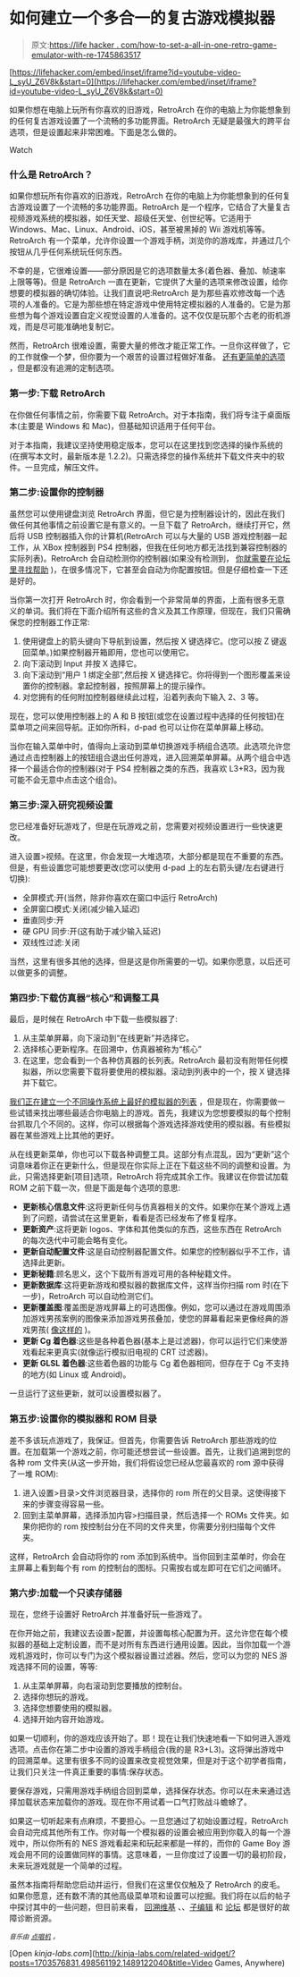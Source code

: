 # 如何建立一个多合一的复古游戏模拟器

> 原文:[https://life hacker . com/how-to-set-a-all-in-one-retro-game-emulator-with-re-1745863517](https://lifehacker.com/how-to-set-up-an-all-in-one-retro-game-emulator-with-re-1745863517)

 [https://lifehacker.com/embed/inset/iframe?id=youtube-video-L_syU_Z6V8k&start=0](https://lifehacker.com/embed/inset/iframe?id=youtube-video-L_syU_Z6V8k&start=0) 

如果你想在电脑上玩所有你喜欢的旧游戏，RetroArch 在你的电脑上为你能想象到的任何复古游戏设置了一个流畅的多功能界面。RetroArch 无疑是最强大的跨平台选项，但是设置起来非常困难。下面是怎么做的。

Watch

### 什么是 RetroArch？

如果你想玩所有你喜欢的旧游戏，RetroArch 在你的电脑上为你能想象到的任何复古游戏设置了一个流畅的多功能界面。RetroArch 是一个程序，它结合了大量复古视频游戏系统的模拟器，如任天堂、超级任天堂、创世纪等。它适用于 Windows、Mac、Linux、Android、iOS，甚至被黑掉的 Wii 游戏机等等。RetroArch 有一个菜单，允许你设置一个游戏手柄，浏览你的游戏库，并通过几个按钮从几乎任何系统玩任何东西。

不幸的是，它很难设置——部分原因是它的选项数量太多(着色器、叠加、帧速率上限等等)。但是 RetroArch 一直在更新，它提供了大量的选项来修改设置，给你想要的模拟器的确切体验。让我们直说吧:RetroArch 是为那些喜欢修改每一个选项的人准备的。它是为那些想在特定游戏中使用特定模拟器的人准备的。它是为那些想为每个游戏设置自定义视觉设置的人准备的。这不仅仅是玩那个古老的街机游戏，而是尽可能准确地复制它。

然而，RetroArch 很难设置，需要大量的修改才能正常工作。一旦你这样做了，它的工作就像一个梦，但你要为一个艰苦的设置过程做好准备。 [还有更简单的选项](https://lifehacker.com/whats-the-best-device-for-emulating-my-retro-games-1543810224) ，但是都没有追溯的定制选项。

### 第一步:下载 RetroArch

在你做任何事情之前，你需要下载 RetroArch。对于本指南，我们将专注于桌面版本(主要是 Windows 和 Mac)，但基础知识适用于任何平台。

对于本指南，我建议坚持使用稳定版本，您可以在这里找到您选择的操作系统的(在撰写本文时，最新版本是 1.2.2)。只需选择您的操作系统并下载文件夹中的软件。一旦完成，解压文件。

### 第二步:设置你的控制器

虽然您可以使用键盘浏览 RetroArch 界面，但它是为控制器设计的，因此在我们做任何其他事情之前设置它是有意义的。一旦下载了 RetroArch，继续打开它，然后将 USB 控制器插入你的计算机(RetroArch 可以与大量的 USB 游戏控制器一起工作，从 XBox 控制器到 PS4 控制器，但我在任何地方都无法找到兼容控制器的实际列表)。RetroArch 会自动检测你的控制器(如果没有检测到， [你就需要在论坛里寻找帮助](http://www.libretro.com/forums/) )，在很多情况下，它甚至会自动为你配置按钮。但是仔细检查一下还是好的。

当你第一次打开 RetroArch 时，你会看到一个非常简单的界面，上面有很多无意义的单词。我们将在下面介绍所有这些的含义及其工作原理，但现在，我们只需确保您的控制器工作正常:

1.  使用键盘上的箭头键向下导航到设置，然后按 X 键选择它。(您可以按 Z 键返回菜单。)如果控制器开箱即用，您也可以使用它。
2.  向下滚动到 Input 并按 X 选择它。
3.  向下滚动到“用户 1 绑定全部”,然后按 X 键选择它。你将得到一个图形覆盖来设置你的控制器。拿起控制器，按照屏幕上的提示操作。
4.  对您拥有的任何附加控制器继续此过程，沿着列表向下输入 2、3 等。

现在，您可以使用控制器上的 A 和 B 按钮(或您在设置过程中选择的任何按钮)在菜单项之间来回导航。正如你所料，d-pad 也可以让你在菜单屏幕上移动。

当你在输入菜单中时，值得向上滚动到菜单切换游戏手柄组合选项。此选项允许您通过点击控制器上的按钮组合退出任何游戏，进入回溯菜单屏幕。从两个组合中选择一个最适合你的控制器(对于 PS4 控制器之类的东西，我喜欢 L3+R3，因为我可能不会无意中点击这个组合)。

### 第三步:深入研究视频设置

您已经准备好玩游戏了，但是在玩游戏之前，您需要对视频设置进行一些快速更改。

进入设置>视频。在这里，你会发现一大堆选项，大部分都是现在不重要的东西。但是，有些设置您可能想要更改(您可以使用 d-pad 上的左右箭头键/左右键进行切换):

*   全屏模式:开(当然，除非你喜欢在窗口中运行 RetroArch)
*   全屏窗口模式:关闭(减少输入延迟)
*   垂直同步:开
*   硬 GPU 同步:开(这有助于减少输入延迟)
*   双线性过滤:关闭

当然，这里有很多其他的选择，但是这是你所需要的一切。如果你愿意，以后还可以做更多的调整。

### 第四步:下载仿真器“核心”和调整工具

最后，是时候在 RetroArch 中下载一些模拟器了:

1.  从主菜单屏幕，向下滚动到“在线更新”并选择它。
2.  选择核心更新程序。在回溯中，仿真器被称为“核心”
3.  在这里，您会看到一个各种仿真器的长列表。RetroArch 最初没有附带任何模拟器，所以您需要下载将要使用的模拟器。滚动到列表中的一个，按 X 键选择并下载它。

[我们正在建立一个不同操作系统上最好的模拟器的列表](http://lifehacker.com/tag/emulators) ，但是现在，你需要做一些试错来找出哪些最适合你电脑上的游戏。首先，我建议为您想要模拟的每个控制台抓取几个不同的。这样，你可以根据每个游戏选择游戏使用的模拟器。有些模拟器在某些游戏上比其他的更好。

从在线更新菜单，你也可以下载各种调整工具。这部分有点混乱，因为“更新”这个词意味着你正在更新什么，但是现在你实际上正在下载这些不同的调整和设置。为此，只需选择更新[项目]选项，RetroArch 将完成其余工作。我建议在你尝试加载 ROM 之前下载一次，但是下面是每个选项的意思:

*   **更新核心信息文件**:这将更新任何与仿真器相关的文件。如果你在某个游戏上遇到了问题，请尝试在这里更新，看看是否已经发布了修复程序。
*   **更新资产**:这将更新 logos、字体和其他类似的东西，这些东西在 RetroArch 的每次迭代中可能会略有变化。
*   **更新自动配置文件**:这是自动控制器配置文件。如果您的控制器似乎不工作，请选择此更新。
*   **更新秘籍**:顾名思义，这个下载所有游戏可用的各种秘籍文件。
*   **更新数据库**:这将更新游戏和模拟器的数据库文件，这样当你扫描 rom 时(在下一步)，RetroArch 可以自动检测它们。
*   **更新覆盖图**:覆盖图是游戏屏幕上的可选图像。例如，您可以通过在游戏周围添加游戏男孩案例的图像来添加游戏男孩叠加，使您的屏幕看起来更像经典的游戏男孩( [像这样的](http://i598.photobucket.com/albums/tt65/AmigaJay/gbpreview_zps3342a92f.jpg) )。
*   **更新 Cg 着色器**:这些是各种着色器(基本上是过滤器)，你可以运行它们来使游戏看起来更真实(就像运行模拟旧电视的 CRT 过滤器)。
*   **更新 GLSL 着色器**:这些着色器的功能与 Cg 着色器相同，但存在于 Cg 不支持的地方(如 Linux 或 Android)。

一旦运行了这些更新，就可以设置模拟器了。

### 第五步:设置你的模拟器和 ROM 目录

差不多该玩点游戏了，我保证。但首先，你需要告诉 RetroArch 那些游戏的位置。在加载第一个游戏之前，你可能还想尝试一些设置。首先，让我们追溯到您的各种 rom 文件夹(从这一步开始，我们将假设您已经从您最喜欢的 rom 源中获得了一堆 ROM):

1.  进入设置>目录>文件浏览器目录，选择你的 rom 所在的父目录。这使得接下来的步骤变得容易一些。
2.  回到主菜单屏幕，选择添加内容>扫描目录，然后选择一个 ROMs 文件夹。如果你把你的 rom 按控制台分在不同的文件夹里，你需要分别扫描每个文件夹。

这样，RetroArch 会自动将你的 rom 添加到系统中。当你回到主菜单时，你会在主屏幕上看到每个有 rom 的控制台的图标。只需按右或左即可在它们之间循环。

### 第六步:加载一个只读存储器

现在，您终于设置好 RetroArch 并准备好玩一些游戏了。

在你开始之前，我建议去设置>配置，并设置每核心配置为开。这允许您在每个模拟器的基础上定制设置，而不是对所有东西进行通用设置。因此，当你加载一个游戏机游戏时，你可以专门为这个模拟器设置过滤器。然后，您可以为您的 NES 游戏选择不同的设置，等等:

1.  从主菜单屏幕，向右滚动到您要播放的控制台。
2.  选择你想玩的游戏。
3.  选择您想要使用的模拟器。
4.  选择开始内容开始游戏。

如果一切顺利，你的游戏应该开始了。耶！现在让我们快速地看一下如何进入游戏选项。点击你在第二步中设置的游戏手柄组合(我的是 R3+L3)。这将弹出游戏中的回溯菜单。这里有很多不同的设置来改变视觉效果，但是对于这个初学者指南，让我们只关注一件真正重要的事情:保存状态。

要保存游戏，只需用游戏手柄组合回到菜单，选择保存状态。你可以在未来通过选择加载状态来加载你的游戏。现在你不用试着一口气打败战斗蟾蜍了。

如果这一切听起来有点麻烦，不要担心。一旦您通过了初始设置过程，RetroArch 会自动完成其他所有工作。你对每一个模拟器的设置会被应用到你载入的每一个游戏中，所以你所有的 NES 游戏看起来和玩起来都是一样的，而你的 Game Boy 游戏会用不同的设置做同样的事情。这意味着，一旦你度过了设置一切的最初阶段，未来玩游戏就是一个简单的过程。

虽然本指南将帮助您启动并运行，但我们在这里仅仅触及了 RetroArch 的皮毛。如果你愿意，还有数不清的其他高级菜单项和设置可以挖掘。我们将在以后的帖子中探讨其中的一些问题，但目前来看， [回溯维基](http://wiki.libretro.com/index.php?title=Main_Page) 、、[子编辑](https://www.reddit.com/r/RetroArch/) 和 [论坛](http://libretro.com/forums/) 都是很好的故障诊断资源。

<small>*音乐由*</small> [<small>*点唱机*</small>](http://freemusicarchive.org/music/Visager/Songs_From_An_Unmade_World/Visager_-_Songs_from_an_Unmade_World_-_18_Dark_Sanctum_Boss_Fight_-Loop-) <small>*。*</small>

[Open *kinja-labs.com*](http://kinja-labs.com/related-widget/?posts=1703576831,498561192,1489122040&title=Video Games, Anywhere)